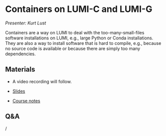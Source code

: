 # Containers on LUMI-C and LUMI-G

*Presenter: Kurt Lust*

Containers are a way on LUMI to deal with the too-many-small-files software
installations on LUMI, e.g., large Python or Conda installations. They are also a 
way to install software that is hard to compile, e.g., because no source code is
available or because there are simply too many dependencies.


## Materials

<!--
Materials will be made available after the lecture
-->

<!--
<video src="https://462000265.lumidata.eu/2day-20241210/recordings/11-Containers.mp4" controls="controls">
</video>
-->
-   A video recording will follow.

-   [Slides](https://462000265.lumidata.eu/2day-20241210/files/LUMI-2day-20241210-11-Containers.pdf)

-   [Course notes](11-Containers.md)


## Q&A

/
